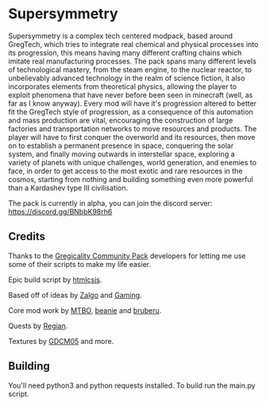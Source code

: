 # Supersymmetry
Supersymmetry is a complex tech centered modpack, based around GregTech, which tries to integrate real chemical and physical processes into its progression, this means having many different crafting chains which imitate real manufacturing processes.
The pack spans many different levels of technological mastery, from the steam engine, to the nuclear reactor, to unbelievably advanced technology in the realm of science fiction, it also incorporates elements from theoretical physics, allowing the player to exploit phenomena that have never before been seen in minecraft (well, as far as I know anyway).
Every mod will have it's progression altered to better fit the GregTech style of progression, as a consequence of this automation and mass production are vital, encouraging the construction of large factories and transportation networks to move resources and products. The player will have to first conquer the overworld and its resources, then move on to establish a permanent presence in space, conquering the solar system, and finally moving outwards in interstellar space, exploring a variety of planets with unique challenges, world generation, and enemies to face, in order to get access to the most exotic and rare resources in the cosmos, starting from nothing and building something even more powerful than a Kardashev type III civilisation.

The pack is currently in alpha, you can join the discord server:
https://discord.gg/BNbbK98rh6

## Credits
Thanks to the [Gregicality Community Pack](https://github.com/Gregicality/Gregicality-Community-Pack) developers for letting me use some of their scripts to make my life easier.

Epic build script by [htmlcsjs](https://github.com/htmlcsjs).

Based off of ideas by [Zalgo](https://github.com/Zalgo239) and [Gaming](https://github.com/swagxdragonslayer46yt).

Core mod work by [MTBO](https://github.com/loxoDev), [beanie](https://github.com/BestMod) and [bruberu](https://github.com/bruberu).

Quests by [Regian](https://github.com/Regian24).

Textures by [GDCM05](https://github.com/gdcm05) and more.

## Building
You'll need python3 and python requests installed. To build run the main.py script.
